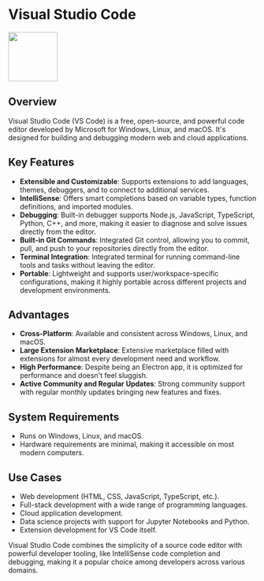 # Visual Studio Code

<img src="https://upload.wikimedia.org/wikipedia/commons/9/9a/Visual_Studio_Code_1.35_icon.svg" height="100">

## Overview

Visual Studio Code (VS Code) is a free, open-source, and powerful code editor developed by Microsoft for Windows, Linux, and macOS. It's designed for building and debugging modern web and cloud applications.

## Key Features

- **Extensible and Customizable**: Supports extensions to add languages, themes, debuggers, and to connect to additional services.
- **IntelliSense**: Offers smart completions based on variable types, function definitions, and imported modules.
- **Debugging**: Built-in debugger supports Node.js, JavaScript, TypeScript, Python, C++, and more, making it easier to diagnose and solve issues directly from the editor.
- **Built-in Git Commands**: Integrated Git control, allowing you to commit, pull, and push to your repositories directly from the editor.
- **Terminal Integration**: Integrated terminal for running command-line tools and tasks without leaving the editor.
- **Portable**: Lightweight and supports user/workspace-specific configurations, making it highly portable across different projects and development environments.

## Advantages

- **Cross-Platform**: Available and consistent across Windows, Linux, and macOS.
- **Large Extension Marketplace**: Extensive marketplace filled with extensions for almost every development need and workflow.
- **High Performance**: Despite being an Electron app, it is optimized for performance and doesn't feel sluggish.
- **Active Community and Regular Updates**: Strong community support with regular monthly updates bringing new features and fixes.

## System Requirements

- Runs on Windows, Linux, and macOS.
- Hardware requirements are minimal, making it accessible on most modern computers.

## Use Cases

- Web development (HTML, CSS, JavaScript, TypeScript, etc.).
- Full-stack development with a wide range of programming languages.
- Cloud application development.
- Data science projects with support for Jupyter Notebooks and Python.
- Extension development for VS Code itself.

Visual Studio Code combines the simplicity of a source code editor with powerful developer tooling, like IntelliSense code completion and debugging, making it a popular choice among developers across various domains.

